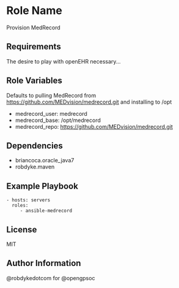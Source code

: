 Role Name
========

Provision MedRecord

Requirements
------------

The desire to play with openEHR necessary...

Role Variables
--------------

Defaults to pulling MedRecord from https://github.com/MEDvision/medrecord.git and installing to /opt

- medrecord_user: medrecord
- medrecord_base: /opt/medrecord
- medrecord_repo: https://github.com/MEDvision/medrecord.git

Dependencies
------------

- briancoca.oracle_java7
- robdyke.maven


Example Playbook
-------------------------

    - hosts: servers
      roles:
         - ansible-medrecord

License
-------

MIT

Author Information
------------------

@robdykedotcom for @opengpsoc
